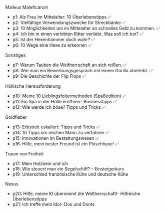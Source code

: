 Malleus Maleficarum

- p1: Als Frau im Mittelalter: 10 Überlebenstipps ✅
- p2: Vielfältige Verwendungszwecke für Streckbänke ✅
- p3: 10 Möglichkeiten um im Mittelalter an schnelles Geld zu kommen. ✅
- p4: Ich bin in einen verlobten Ritter verliebt. Was soll ich tun? ✅
- p5: Ist der Hexenhammer doch wahr? ✅
- p6: 10 Wege eine Hexe zu erkennen ✅

Sonstiges

- p7: Warum Tauben die Weltherrschaft an sich reißen. ✅
- p8: Wie man ein Bewerbungsgespräch mit einem Gorilla überlebt. ✅
- p9: Die Geschichte der Flip Flops ✅

Höllische Herausforderung

- p10: Meine 10 Lieblingsfoltermethoden (Spaßedition) ✅
- p11: Ein Spa in der Hölle eröffnen- Businesstipps ✅
- p12: Wie werde ich böse? Tipps und Tricks ✅

Goldfieber

- p13: Erbstreit eskaliert: Tipps und Tricks ✅
- p14: 10 Tipps um reichen Mann zu verführen ✅
- p15: Innovationen im Bestattungswesen ✅
- p16: Hilfe, mein bester Freund ist ein Plüschhase! ✅

Traum von Freiheit

- p17: Mein Holzbein und ich
- p18: Wie steuert man ein Segelschiff? - Einsteigerkurs
- p19: Unterschied französische Kühe und deutsche Kühe

Nexus

- p20: Hilfe, meine KI übernimmt die Weltherrschaft!- Hilfreiche Überlebenstipps
- p21: Ich treffe mein Idol- Dos und Donts
